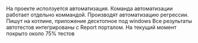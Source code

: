 На проекте исползуется автоматизация. Команда автоматизации работает отдельно коммандой.
Производят автоматизацию регрессии. Пишут на котлине, приложение десктопное под windows
Все результаты автотестов интегрированы с Report порталом.
На текущий момент покрыто около 75% тестов